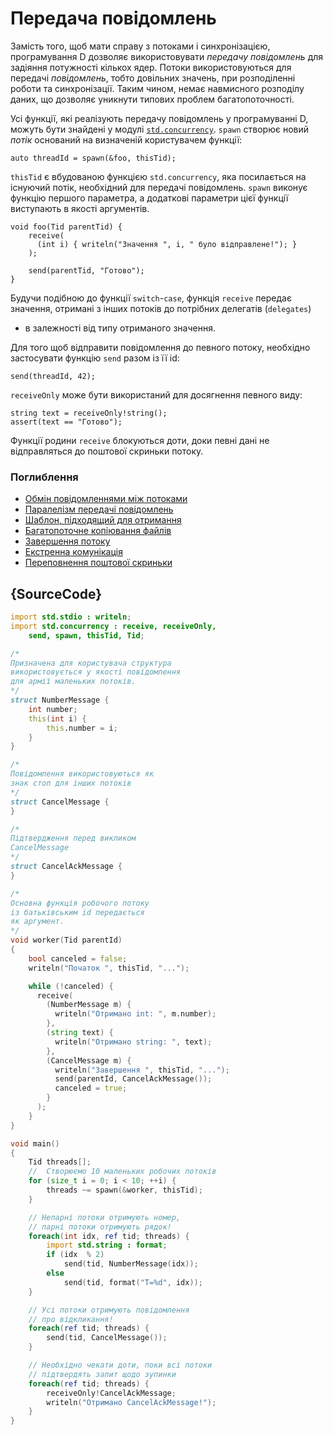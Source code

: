 # Передача повідомлень

Замість того, щоб мати справу з потоками і синхронізацією,
програмування D дозволяє використовувати *передачу повідомлень* для
задіяння потужності кількох ядер. Потоки використовуються для
передачі *повідомлень*, тобто довільних значень, при розподіленні
роботи та синхронізації. Таким чином, немає навмисного розподілу
даних, що дозволяє уникнути типових проблем багатопоточності.

Усі функції, які реалізують передачу повідомлень у програмуванні D,
можуть бути знайдені у модулі [`std.concurrency`](https://dlang.org/phobos/std_concurrency.html).
`spawn` створює новий *потік* оснований на визначеній користувачем функції:

    auto threadId = spawn(&foo, thisTid);

`thisTid` є вбудованою функцією `std.concurrency`, яка посилається на
існуючий потік, необхідний для передачі повідомлень. `spawn` виконує
функцію першого параметра, а додаткові параметри цієї функції
виступають в якості аргументів.

    void foo(Tid parentTid) {
        receive(
          (int i) { writeln("Значення ", i, " було відправлене!"); }
        );
        
        send(parentTid, "Готово");
    }

Будучи подібною до функції `switch`-`case`, функція `receive` передає
значення, отримані з інших потоків до потрібних делегатів (`delegates`)
- в залежності від типу отриманого значення.

Для того щоб відправити повідомлення до певного потоку, необхідно
застосувати функцію `send` разом із її id:

    send(threadId, 42);

`receiveOnly` може бути використаний для досягнення певного виду:

    string text = receiveOnly!string();
    assert(text == "Готово");

Функції родини `receive` блокуються доти, доки певні дані не
відправляться до поштової скриньки потоку.

### Поглиблення

- [Обмін повідомленнями між потоками](http://www.informit.com/articles/article.aspx?p=1609144&seqNum=5)
- [Паралелізм передачі повідомлень](http://ddili.org/ders/d.en/concurrency.html)
- [Шаблон, підходящий для отримання](http://www.informit.com/articles/article.aspx?p=1609144&seqNum=6)
- [Багатопоточне копіювання файлів](http://www.informit.com/articles/article.aspx?p=1609144&seqNum=7)
- [Завершення потоку](http://www.informit.com/articles/article.aspx?p=1609144&seqNum=8)
- [Екстренна комунікація](http://www.informit.com/articles/article.aspx?p=1609144&seqNum=9)
- [Переповнення поштової скриньки](http://www.informit.com/articles/article.aspx?p=1609144&seqNum=10)

## {SourceCode}

```d
import std.stdio : writeln;
import std.concurrency : receive, receiveOnly,
    send, spawn, thisTid, Tid;

/*
Призначена для користувача структура
використовується у якості повідомлення
для армії маленьких потоків.
*/
struct NumberMessage {
    int number;
    this(int i) {
        this.number = i;
    }
}

/*
Повідомлення використовуються як
знак стоп для інших потоків
*/
struct CancelMessage {
}

/*
Підтвердження перед викликом
CancelMessage
*/
struct CancelAckMessage {
}

/*
Основна функція робочого потоку
із батьківським id передається
як аргумент.
*/
void worker(Tid parentId)
{
    bool canceled = false;
    writeln("Початок ", thisTid, "...");

    while (!canceled) {
      receive(
        (NumberMessage m) {
          writeln("Отримано int: ", m.number);
        },
        (string text) {
          writeln("Отримано string: ", text);
        },
        (CancelMessage m) {
          writeln("Завершення ", thisTid, "...");
          send(parentId, CancelAckMessage());
          canceled = true;
        }
      );
    }
}

void main()
{
    Tid threads[];
    //  Створюємо 10 маленьких робочих потоків
    for (size_t i = 0; i < 10; ++i) {
        threads ~= spawn(&worker, thisTid);
    }

    // Непарні потоки отримують номер,
    // парні потоки отримують рядок!
    foreach(int idx, ref tid; threads) {
        import std.string : format;
        if (idx  % 2)
            send(tid, NumberMessage(idx));
        else
            send(tid, format("T=%d", idx));
    }

    // Усі потоки отримують повідомлення
    // про відкликання!
    foreach(ref tid; threads) {
        send(tid, CancelMessage());
    }

    // Необхідно чекати доти, поки всі потоки 
    // підтвердять запит щодо зупинки
    foreach(ref tid; threads) {
        receiveOnly!CancelAckMessage;
        writeln("Отримано CancelAckMessage!");
    }
}
```
